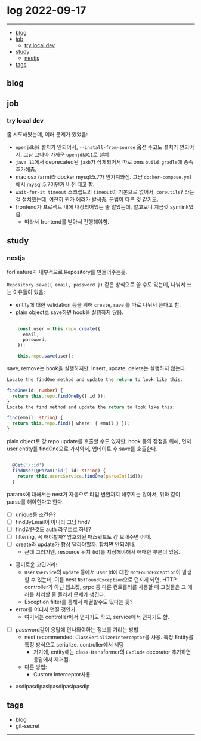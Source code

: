 # log 2022-09-17

--------------------------

- [blog](#blog)
- [job](#job)
  - [try local dev](#try-local-dev)
- [study](#study)
  - [nestjs](#nestjs)
- [tags](#tags)

## blog

## job

### try local dev

좀 시도해봤는데, 여러 문제가 있었음:
- `openjdk@8` 설치가 안되어서, `--install-from-source` 옵션 주고도 설치가 안되어서, 그냥 그나마 가까운 `openjdk@11`로 설치
- `java 11`에서 deprecated된 `jaxb`가 삭제되어서 따로 oms `build.gradle`에 종속 추가해줌.
- mac osx (arm)라 docker mysql:5.7가 안가져와짐. 그냥 `docker-compose.yml`에서 mysql:5.7이던거 버전 떼고 함.
- `wait-for-it timeout` 스크립트의 `timeout`이 기본으로 없어서, `coreutils`? 라는걸 설치했는데, 여전히 뭔가 에러가 발생중. 문법이 다른 것 같기도.
- frontend가 프로젝트 내에 내장되어있는 줄 알았는데, 알고보니 지금껏 symlink였음.
  - 따라서 frontend를 받아서 진행해야함.

## study

### nestjs

forFeature가 내부적으로 Repository를 만들어주는듯.

`Repository.save({ email, password })` 같은 방식으로 쓸 수도 있는데, 나눠서 쓰는 이유들이 있음:
- entity에 대한 validation 등을 위해 `create`, `save` 를 따로 나눠서 쓴다고 함.
- plain object로 save하면 hook을 실행하지 않음.

```js

    const user = this.repo.create({
      email,
      password,
    });

    this.repo.save(user);
```

save, remove는 hook을 실행하지만,
insert, update, delete는 실행하지 않는다.


```ts
Locate the findOne method and update the return to look like this:

findOne(id: number) {
  return this.repo.findOneBy({ id });
}
Locate the find method and update the return to look like this:

find(email: string) {
  return this.repo.find({ where: { email } });
}
```

plain object로 걍 repo.update를 호출할 수도 있지만, hook 등의 장점을 위해,
먼저 user entity를 findOne으로 가져와서, 업데이트 후 save를 호출한다.

```ts

  @Get('/:id')
  findUser(@Param('id') id: string) {
    return this.usersService.findOne(parseInt(id));
  }
```

params에 대해서는 nest가 자동으로 타입 변환까지 해주지는 않아서, 위와 같이 parse를 해야한다고 한다.

- [ ] unique등 조건은?
- [ ] findByEmail이 아니라 그냥 find?
- [ ] find같은것도 auth 라우트로 하네?
- [ ] filtering, 꼭 해야할까? 암호화된 패스워드도 걍 보내주면 어때.
- [ ] create와 update가 항상 달라야할까. 합치면 안되려나.
  - 근데 그러기엔, resource 위치 (id)를 지정해야해서 애매한 부분이 있음.
- 흥미로운 고민거리:
  - `UsersService`의 `update` 등에서 user id에 대한 `NotFoundException`이 발생할 수 있는데, 이를 nest `NotFoundException`으로 던지게 되면, HTTP controller가 아닌 웹소켓, grpc 등 다른 컨트롤러를 사용할 때 그것들은 그 에러를 처리할 줄 몰라서 문제가 생긴다.
  - Exception filter를 통해서 해결할수도 있다는 듯?
- error를 어디서 던질 것인가
  - 여기서는 controller에서 던지기도 하고, service에서 던지기도 함.
- [ ] password같이 응답에 안나와야하는 정보를 가리는 방법
  - nest recommended: `ClassSerializerInterceptor`를 사용. 특정 Entity를 특정 방식으로 serialize. controller에서 세팅
    - 거기에, entity에는 class-transformer의 `Exclude` decorator 추가하면 응답에서 제거됨.
  - 다른 방법:
    - Custom Interceptor사용
- asdlpasdlpaslpasdlpaslpasdlp

## tags
- blog
- git-secret

--------------------------


